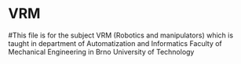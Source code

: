 # VRM

#This file is for the subject VRM (Robotics and manipulators) which is taught in department of Automatization and Informatics Faculty of Mechanical Engineering in Brno University of Technology

